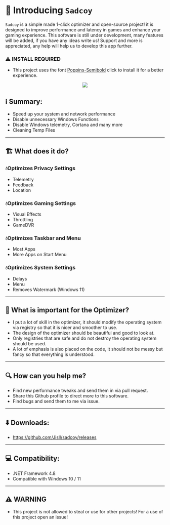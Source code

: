 # 👋 Introducing `Sadcoy`

`Sadcoy` is a simple made 1-click optimizer and open-source project! it is designed to improve performance and latency in games and enhance your gaming experience.
This software is still under development, many features will be added, if you have any ideas write us! Support and more is appreciated, any help will help us to develop this app further.

### ⚠️ INSTALL REQUIRED ###

* This project uses the font  [Poppins-Semibold](https://github.com/Jisll/Sadcoy/blob/main/Sadcoy/fonts/Poppins-SemiBoldItalic.ttf) click to install it for a better experience.

<p align="center">
		<img src="https://cdn.discordapp.com/attachments/927291995947413515/992668664824336414/sadcoyoptimizer.png">
	</a>
</p> 

## ℹ️ Summary:


* Speed up your system and network performance
* Disable unnecessary Windows Functions
* Disable Windows telemetry, Cortana and many more
* Cleaning Temp Files

<hr>

## 🏗️ What does it do?

### 💧Optimizes Privacy Settings ###
- Telemetry
- Feedback
- Location
### 💧Optimizes Gaming Settings ###
- Visual Effects
- Throttling
- GameDVR
### 💧Optimizes Taskbar and Menu ###
- Most Apps
- More Apps on Start Menu
### 💧Optimizes System Settings ###
- Delays
- Menu
- Removes Watermark (Windows 11)

<hr>

## 🧠 What is important for the Optimizer?

- I put a lot of skill in the optimizer, it should modify the operating system via registry so that it is nicer and smoother to use. 
- The design of the optimizer should be beautiful and good to look at.
- Only registries that are safe and do not destroy the operating system should be used.
- A lot of emphasis is also placed on the code, it should not be messy but fancy so that everything is understood.

<hr>

## 🔍 How can you help me?

- Find new performance tweaks and send them in via pull request.
- Share this Github profile to direct more to this software.
- Find bugs and send them to me via issue.

<hr>

## ⬇️ Downloads:
- https://github.com/Jisll/sadcoy/releases

<hr>

## 💻 Compatibility:

* .NET Framework 4.8
* Compatible with Windows 10 / 11

<hr>

## ⚠️ WARNING

* This project is not allowed to steal or use for other projects! For a use of this project open an issue!

